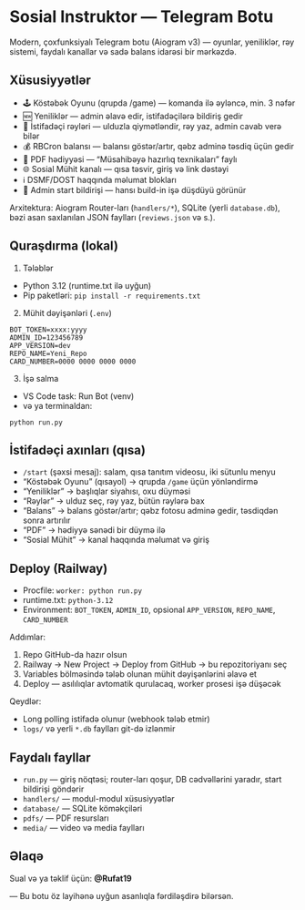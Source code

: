 # Sosial Instruktor — Telegram Botu

Modern, çoxfunksiyalı Telegram botu (Aiogram v3) — oyunlar, yeniliklər, rəy sistemi, faydalı kanallar və sadə balans idarəsi bir mərkəzdə.

## Xüsusiyyətlər

- 🕹️ Köstəbək Oyunu (qrupda /game) — komanda ilə əyləncə, min. 3 nəfər
- 🆕 Yeniliklər — admin əlavə edir, istifadəçilərə bildiriş gedir
- 🌟 İstifadəçi rəyləri — ulduzla qiymətləndir, rəy yaz, admin cavab verə bilər
- 💰 RBCron balansı — balansı göstər/artır, qəbz adminə təsdiq üçün gedir
- 🎁 PDF hədiyyəsi — “Müsahibəyə hazırlıq texnikaları” faylı
- 🌐 Sosial Mühit kanalı — qısa təsvir, giriş və link dəstəyi
- ℹ️ DSMF/DOST haqqında məlumat blokları
- 🔔 Admin start bildirişi — hansı build-in işə düşdüyü görünür

Arxitektura: Aiogram Router-ları (`handlers/*`), SQLite (yerli `database.db`), bəzi asan saxlanılan JSON faylları (`reviews.json` və s.).

## Quraşdırma (lokal)

1) Tələblər
- Python 3.12 (runtime.txt ilə uyğun)
- Pip paketləri: `pip install -r requirements.txt`

2) Mühit dəyişənləri (`.env`)
```
BOT_TOKEN=xxxx:yyyy
ADMIN_ID=123456789
APP_VERSION=dev
REPO_NAME=Yeni_Repo
CARD_NUMBER=0000 0000 0000 0000
```

3) İşə salma
- VS Code task: Run Bot (venv)
- və ya terminaldan:
```
python run.py
```

## İstifadəçi axınları (qısa)

- `/start` (şəxsi mesaj): salam, qısa tanıtım videosu, iki sütunlu menyu
- “Köstəbək Oyunu” (qısayol) → qrupda `/game` üçün yönləndirmə
- “Yeniliklər” → başlıqlar siyahısı, oxu düyməsi
- “Rəylər” → ulduz seç, rəy yaz, bütün rəylərə bax
- “Balans” → balans göstər/artır; qəbz fotosu adminə gedir, təsdiqdən sonra artırılır
- “PDF” → hədiyyə sənədi bir düymə ilə
- “Sosial Mühit” → kanal haqqında məlumat və giriş

## Deploy (Railway)

- Procfile: `worker: python run.py`
- runtime.txt: `python-3.12`
- Environment: `BOT_TOKEN`, `ADMIN_ID`, opsional `APP_VERSION`, `REPO_NAME`, `CARD_NUMBER`

Addımlar:
1. Repo GitHub-da hazır olsun
2. Railway → New Project → Deploy from GitHub → bu repozitoriyanı seç
3. Variables bölməsində tələb olunan mühit dəyişənlərini əlavə et
4. Deploy — asılılıqlar avtomatik qurulacaq, worker prosesi işə düşəcək

Qeydlər:
- Long polling istifadə olunur (webhook tələb etmir)
- `logs/` və yerli `*.db` faylları git-də izlənmir

## Faydalı fayllar
- `run.py` — giriş nöqtəsi; router-ları qoşur, DB cədvəllərini yaradır, start bildirişi göndərir
- `handlers/` — modul-modul xüsusiyyətlər
- `database/` — SQLite köməkçiləri
- `pdfs/` — PDF resursları
- `media/` — video və media faylları

## Əlaqə
Sual və ya təklif üçün: **@Rufat19**

— Bu botu öz layihənə uyğun asanlıqla fərdiləşdirə bilərsən.